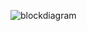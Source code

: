 ![blockdiagram](https://user-images.githubusercontent.com/42490038/155833821-e31c71f4-77b6-4ef7-996f-5ea49f0572b3.png)

